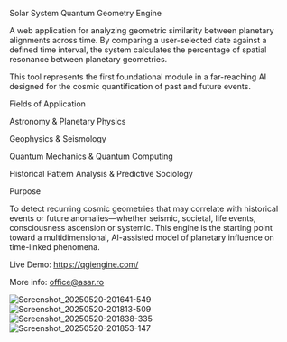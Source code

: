 Solar System Quantum Geometry Engine

A web application for analyzing geometric similarity between planetary alignments across time.
By comparing a user-selected date against a defined time interval, the system calculates the percentage of spatial resonance between planetary geometries.

This tool represents the first foundational module in a far-reaching AI designed for the cosmic quantification of past and future events.

Fields of Application

Astronomy & Planetary Physics

Geophysics & Seismology

Quantum Mechanics & Quantum Computing

Historical Pattern Analysis & Predictive Sociology

Purpose

To detect recurring cosmic geometries that may correlate with historical events or future anomalies—whether seismic, societal, life events, consciousness ascension or systemic.
This engine is the starting point toward a multidimensional, AI-assisted model of planetary influence on time-linked phenomena.

Live Demo: https://qgiengine.com/

More info: office@asar.ro


![Screenshot_20250520-201641-549](https://github.com/user-attachments/assets/8af24662-7858-4570-9f6e-49d199eb480d)
![Screenshot_20250520-201813-509](https://github.com/user-attachments/assets/da2c8f17-7a9a-4434-9d0d-cdcd0dc7faed)
![Screenshot_20250520-201838-335](https://github.com/user-attachments/assets/2390a962-cebf-4051-9c27-0a3990a6d77e)
![Screenshot_20250520-201853-147](https://github.com/user-attachments/assets/709ca6eb-06ca-488e-9856-5655ad8ab344)
